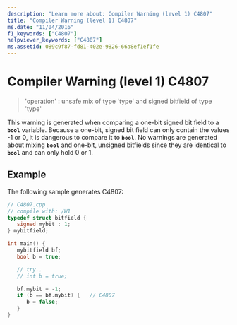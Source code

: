 ```yaml
---
description: "Learn more about: Compiler Warning (level 1) C4807"
title: "Compiler Warning (level 1) C4807"
ms.date: "11/04/2016"
f1_keywords: ["C4807"]
helpviewer_keywords: ["C4807"]
ms.assetid: 089c9f87-fd81-402e-9826-66a8ef1ef1fe
---
```

# Compiler Warning (level 1) C4807

> 'operation' : unsafe mix of type 'type' and signed bitfield of type 'type'

This warning is generated when comparing a one-bit signed bit field to a **`bool`** variable. Because a one-bit, signed bit field can only contain the values -1 or 0, it is dangerous to compare it to **`bool`**. No warnings are generated about mixing **`bool`** and one-bit, unsigned bitfields since they are identical to **`bool`** and can only hold 0 or 1.

## Example

The following sample generates C4807:

```cpp
// C4807.cpp
// compile with: /W1
typedef struct bitfield {
   signed mybit : 1;
} mybitfield;

int main() {
   mybitfield bf;
   bool b = true;

   // try..
   // int b = true;

   bf.mybit = -1;
   if (b == bf.mybit) {   // C4807
      b = false;
   }
}
```
